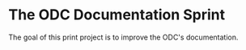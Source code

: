 # The ODC Documentation Sprint

The goal of this print project is to improve the ODC's documentation.
